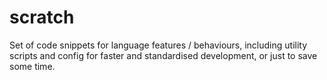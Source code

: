 # scratch

Set of code snippets for language features / behaviours, including utility scripts and config for faster and standardised development, or just to save some time.
